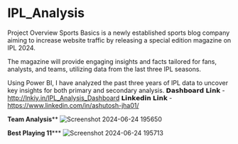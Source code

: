 # IPL_Analysis

Project Overview
Sports Basics is a newly established sports blog company aiming to increase website traffic by releasing a special edition magazine on IPL 2024.

The magazine will provide engaging insights and facts tailored for fans, analysts, and teams, utilizing data from the last three IPL seasons.

Using Power BI, I have analyzed the past three years of IPL data to uncover key insights for both primary and secondary analysis.
𝗗𝗮𝘀𝗵𝗯𝗼𝗮𝗿𝗱 𝗟𝗶𝗻𝗸 -http://lnkiy.in/IPL_Analysis_Dashboard
𝗟𝗶𝗻𝗸𝗲𝗱𝗶𝗻 𝗟𝗶𝗻𝗸 -https://www.linkedin.com/in/ashutosh-jha01/

**Team Analysis****
![Screenshot 2024-06-24 195650](https://github.com/jhaashutosh548/IPL_Analysis/assets/131469144/80b05636-d829-42a8-bcd9-654f0f40d72c)



**Best Playing 11*****
![Screenshot 2024-06-24 195713](https://github.com/jhaashutosh548/IPL_Analysis/assets/131469144/fac67517-6d38-4329-a5dc-090e2fc7ac8f)

